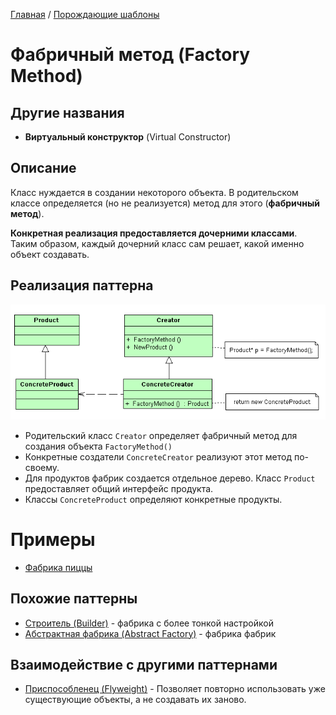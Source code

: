 [Главная](../..) / [Порождающие шаблоны](..)

# Фабричный метод (Factory Method)

## Другие названия 

* **Виртуальный конструктор** (Virtual Constructor)

## Описание

Класс нуждается в создании некоторого объекта. В родительском классе определяется (но не реализуется) метод для этого (**фабричный метод**).

**Конкретная реализация предоставляется дочерними классами**. Таким образом, каждый дочерний класс сам решает, какой именно объект создавать. 

## Реализация паттерна

![Схема паттерна Фабричный метод](./scheme/scheme.png)

* Родительский класс `Creator` определяет фабричный метод для создания объекта `FactoryMethod()`
* Конкретные создатели `ConcreteCreator` реализуют этот метод по-своему.
* Для продуктов фабрик создается отдельное дерево. Класс `Product` предоставляет общий интерфейс продукта.
* Классы `ConcreteProduct` определяют конкретные продукты.

# Примеры

* [Фабрика пиццы](./pizza)

## Похожие паттерны

* [Строитель (Builder)](../builder) - фабрика с более тонкой настройкой
* [Абстрактная фабрика (Abstract Factory)](../abstractFactory) - фабрика фабрик

## Взаимодействие с другими паттернами

* [Приспособленец (Flyweight)](../../structural/flyweight) - Позволяет повторно использовать уже существующие объекты, а не создавать их заново.